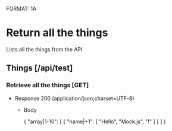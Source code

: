 FORMAT: 1A

# Return all the things
Lists all the things from the API

## Things [/api/test]

### Retrieve all the things [GET]

+ Response 200 (application/json;charset=UTF-8)

    + Body

        {
            "array|1-10": [
                {
                    "name|+1": [
                        "Hello",
                        "Mock.js",
                        "!"
                    ]
                }
            ]
        }
